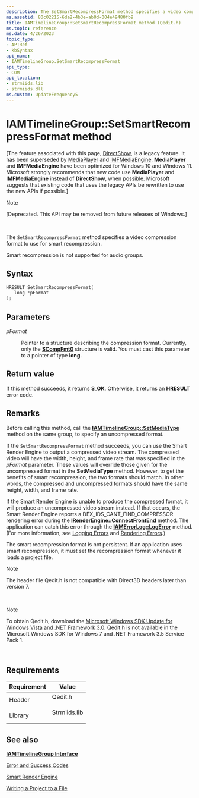 ```yaml
---
description: The SetSmartRecompressFormat method specifies a video compression format to use for smart recompression.
ms.assetid: 80c02215-6da2-4b3e-ab0d-004e49480fb9
title: IAMTimelineGroup::SetSmartRecompressFormat method (Qedit.h)
ms.topic: reference
ms.date: 4/26/2023
topic_type: 
- APIRef
- kbSyntax
api_name: 
- IAMTimelineGroup.SetSmartRecompressFormat
api_type: 
- COM
api_location: 
- strmiids.lib
- strmiids.dll
ms.custom: UpdateFrequency5
---
```


# IAMTimelineGroup::SetSmartRecompressFormat method

\[The feature associated with this page, [DirectShow](/windows/win32/directshow/directshow), is a legacy feature. It has been superseded by [MediaPlayer](/uwp/api/Windows.Media.Playback.MediaPlayer) and [IMFMediaEngine](/windows/win32/api/mfmediaengine/nn-mfmediaengine-imfmediaengine). **MediaPlayer** and **IMFMediaEngine** have been optimized for Windows 10 and Windows 11. Microsoft strongly recommends that new code use **MediaPlayer** and **IMFMediaEngine** instead of **DirectShow**, when possible. Microsoft suggests that existing code that uses the legacy APIs be rewritten to use the new APIs if possible.\]

> [!Note]  
> \[Deprecated. This API may be removed from future releases of Windows.\]

 

The `SetSmartRecompressFormat` method specifies a video compression format to use for smart recompression.

Smart recompression is not supported for audio groups.

## Syntax


```C++
HRESULT SetSmartRecompressFormat(
   long *pFormat
);
```



## Parameters

<dl> <dt>

*pFormat* 
</dt> <dd>

Pointer to a structure describing the compression format. Currently, only the [**SCompFmt0**](scompfmt0.md) structure is valid. You must cast this parameter to a pointer of type **long**.

</dd> </dl>

## Return value

If this method succeeds, it returns **S\_OK**. Otherwise, it returns an **HRESULT** error code.

## Remarks

Before calling this method, call the [**IAMTimelineGroup::SetMediaType**](iamtimelinegroup-setmediatype.md) method on the same group, to specify an uncompressed format.

If the `SetSmartRecompressFormat` method succeeds, you can use the Smart Render Engine to output a compressed video stream. The compressed video will have the width, height, and frame rate that was specified in the *pFormat* parameter. These values will override those given for the uncompressed format in the **SetMediaType** method. However, to get the benefits of smart recompression, the two formats should match. In other words, the compressed and uncompressed formats should have the same height, width, and frame rate.

If the Smart Render Engine is unable to produce the compressed format, it will produce an uncompressed video stream instead. If that occurs, the Smart Render Engine reports a DEX\_IDS\_CANT\_FIND\_COMPRESSOR rendering error during the [**IRenderEngine::ConnectFrontEnd**](irenderengine-connectfrontend.md) method. The application can catch this error through the [**IAMErrorLog::LogError**](iamerrorlog-logerror.md) method. (For more information, see [Logging Errors](logging-errors.md) and [Rendering Errors](rendering-errors.md).)

The smart recompression format is not persistent. If an application uses smart recompression, it must set the recompression format whenever it loads a project file.

> [!Note]  
> The header file Qedit.h is not compatible with Direct3D headers later than version 7.

 

> [!Note]  
> To obtain Qedit.h, download the [Microsoft Windows SDK Update for Windows Vista and .NET Framework 3.0](https://msdn.microsoft.com/windowsvista/bb980924.aspx). Qedit.h is not available in the Microsoft Windows SDK for Windows 7 and .NET Framework 3.5 Service Pack 1.

 

## Requirements



| Requirement | Value |
|--------------------|-----------------------------------------------------------------------------------------|
| Header<br/>  | <dl> <dt>Qedit.h</dt> </dl>      |
| Library<br/> | <dl> <dt>Strmiids.lib</dt> </dl> |



## See also

<dl> <dt>

[**IAMTimelineGroup Interface**](iamtimelinegroup.md)
</dt> <dt>

[Error and Success Codes](error-and-success-codes.md)
</dt> <dt>

[Smart Render Engine](smart-render-engine.md)
</dt> <dt>

[Writing a Project to a File](writing-a-project-to-a-file.md)
</dt> </dl>

 

 




